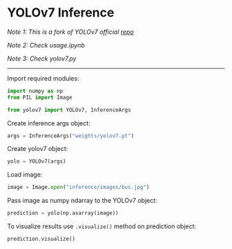 # YOLOv7 Inference

*Note 1: This is a fork of YOLOv7 official [repo](https://github.com/WongKinYiu/yolov7)*

*Note 2: Check usage.ipynb*

*Note 3: Check yolov7.py*

<hr /> 

Import required modules:

```python
import numpy as np
from PIL import Image

from yolov7 import YOLOv7, InferenceArgs
```

Create inference args object:

```python
args = InferenceArgs("weights/yolov7.pt")
```

Create yolov7 object:

```python
yolo = YOLOv7(args)
```

Load image:

```python
image = Image.open("inference/images/bus.jpg")
```

Pass image as numpy ndarray to the YOLOv7 object:

```python
prediction = yolo(np.asarray(image))
```

To visualize results use `.visualize()` method on prediction object:

```python
prediction.visualize()
```

